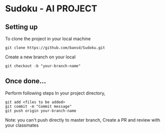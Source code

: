 # Sudoku - AI PROJECT

## Setting up
To clone the project in your local machine

```git clone https://github.com/bansd/Sudoku.git```

Create a new branch on your local

```git checkout -b "your-branch-name"```

## Once done...

Perform following steps
In your project directory,

```
git add <files to be added>
git commit -m "Commit message"
git push origin your-branch-name
```

Note: you can't push directly to master branch, Create a PR and review with your classmates

